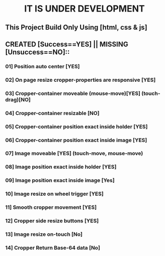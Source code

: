 <h1 align="center">IT IS UNDER DEVELOPMENT</h1>

## This Project Build Only Using [html, css & js]

## CREATED [Success==YES] || MISSING [Unsuccess==NO]::
### 01] Position auto center [YES]
### 02] On page resize cropper-properties are responsive [YES]
### 03] Cropper-container moveable (mouse-move)[YES] (touch-drag)[NO]
### 04] Cropper-container resizable [NO]
### 05] Cropper-container position exact inside holder [YES]
### 06] Cropper-container position exact inside image [YES]
### 07] Image moveable [YES] (touch-move, mouse-move)
### 08] Image position exact inside holder [YES]
### 09] Image position exact inside image [Yes]
### 10] Image resize on wheel trigger [YES]
### 11] Smooth cropper movement [YES]
### 12] Cropper side resize buttons [YES]
### 13] Image resize on-touch [No]
### 14] Cropper Return Base-64 data [No]


